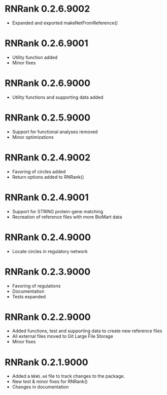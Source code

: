 # RNRank 0.2.6.9002

* Expanded and exported makeNetFromReference()

# RNRank 0.2.6.9001

* Utility function added 
* Minor fixes

# RNRank 0.2.6.9000

* Utility functions and supporting data added 

# RNRank 0.2.5.9000

* Support for functional analyses removed 
* Minor optimizations

# RNRank 0.2.4.9002

* Favoring of circles added
* Return options added to RNRank()

# RNRank 0.2.4.9001

* Support for STRING protein-gene matching
* Recreation of reference files with more BioMart data

# RNRank 0.2.4.9000

* Locate circles in regulatory network

# RNRank 0.2.3.9000

* Favoring of regulations 
* Documentation
* Tests expanded

# RNRank 0.2.2.9000

* Added functions, test and supporting data to create new reference files 
* All external files moved to Git Large File Storage
* Minor fixes

# RNRank 0.2.1.9000

* Added a `NEWS.md` file to track changes to the package.
* New test & minor fixes for RNRank()
* Changes in documentation
